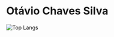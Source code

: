 # Otávio Chaves Silva

![Top Langs](https://github-readme-stats.vercel.app/api/top-langs/?username=otaviochaves05&layout=compact)
<!--
**otaviochaves05/otaviochaves05** is a ✨ _special_ ✨ repository because its `README.md` (this file) appears on your GitHub profile.

Here are some ideas to get you started:

- 🔭 I’m currently working on ...
- 🌱 I’m currently learning ...
- 👯 I’m looking to collaborate on ...
- 🤔 I’m looking for help with ...
- 💬 Ask me about ...
- 📫 How to reach me: ...
- 😄 Pronouns: ...
- ⚡ Fun fact: ...
-->
